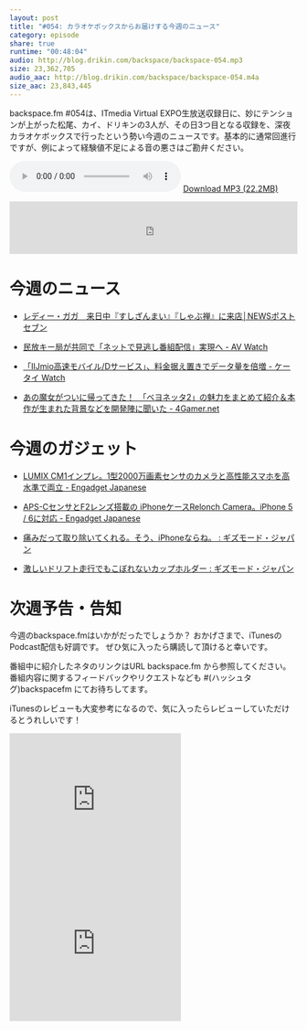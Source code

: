 ```yaml
---
layout: post
title: "#054: カラオケボックスからお届けする今週のニュース"
category: episode
share: true
runtime: "00:48:04"
audio: http://blog.drikin.com/backspace/backspace-054.mp3
size: 23,362,705
audio_aac: http://blog.drikin.com/backspace/backspace-054.m4a
size_aac: 23,843,445
---
```


backspace.fm #054は、ITmedia Virtual EXPO生放送収録日に、妙にテンションが上がった松尾、カイ、ドリキンの3人が、その日3つ目となる収録を、深夜カラオケボックスで行ったという勢い今週のニュースです。基本的に通常回進行ですが、例によって経験値不足による音の悪さはご勘弁ください。

<audio src="http://blog.drikin.com/backspace/backspace-054.mp3" controls preload></audio>
[Download MP3 (22.2MB)](http://blog.drikin.com/backspace/backspace-054.mp3)

<iframe src="http://backspace.fm/subscribes.html" width="100%" height="92" scrolling="no" frameborder="0"></iframe>

# 今週のニュース

- [レディー・ガガ　来日中『すしざんまい』『しゃぶ禅』に来店│NEWSポストセブン](http://www.news-postseven.com/archives/20110702_24601.html?PAGE=1#container)

- [民放キー局が共同で「ネットで見逃し番組配信」実現へ - AV Watch](http://av.watch.impress.co.jp/docs/news/20140919_667684.html)

- [「IIJmio高速モバイル/Dサービス」、料金据え置きでデータ量を倍増 - ケータイ Watch](http://k-tai.impress.co.jp/docs/news/20140918_667325.html)

- [あの魔女がついに帰ってきた！　「ベヨネッタ2」の魅力をまとめて紹介＆本作が生まれた背景などを開発陣に聞いた - 4Gamer.net](http://www.4gamer.net/games/184/G018439/20140915004/)


# 今週のガジェット

- [LUMIX CM1インプレ。1型2000万画素センサのカメラと高性能スマホを高水準で両立 - Engadget Japanese](http://japanese.engadget.com/2014/09/18/lumix-cm1-1-2000/)

- [APS-CセンサとF2レンズ搭載の iPhoneケースRelonch Camera。iPhone 5 / 6に対応 - Engadget Japanese](http://japanese.engadget.com/2014/09/20/aps-c-f2-iphone-relonch-camera-iphone-5-6/)

- [痛みだって取り除いてくれる。そう、iPhoneならね。 : ギズモード・ジャパン](http://www.gizmodo.jp/2014/09/iphone_624.html)

- [激しいドリフト走行でもこぼれないカップホルダー : ギズモード・ジャパン](http://www.gizmodo.jp/2014/09/post_15545.html)


# 次週予告・告知

今週のbackspace.fmはいかがだったでしょうか？
おかげさまで、iTunesのPodcast配信も好調です。
ぜひ気に入ったら購読して頂けると幸いです。

番組中に紹介したネタのリンクはURL backspace.fm から参照してください。
番組内容に関するフィードバックやリクエストなども #(ハッシュタグ)backspacefm にてお待ちしてます。

iTunesのレビューも大変参考になるので、気に入ったらレビューしていただけるとうれしいです！

<iframe src="http://rcm-fe.amazon-adsystem.com/e/cm?t=driftking-22&o=9&p=12&l=bn1&mode=videogames-jp&browse=637394&fc1=000000&lt1=_blank&lc1=3366FF&bg1=FFFFFF&f=ifr" marginwidth="0" marginheight="0" width="300" height="252" border="0" frameborder="0" style="border:none;" scrolling="no"></iframe>
<iframe src="http://rcm-fe.amazon-adsystem.com/e/cm?t=driftking-22&o=9&p=12&l=bn1&mode=computers-jp&browse=2127209054&fc1=000000&lt1=_blank&lc1=3366FF&bg1=FFFFFF&f=ifr" marginwidth="0" marginheight="0" width="300" height="252" border="0" frameborder="0" style="border:none;" scrolling="no"></iframe>


